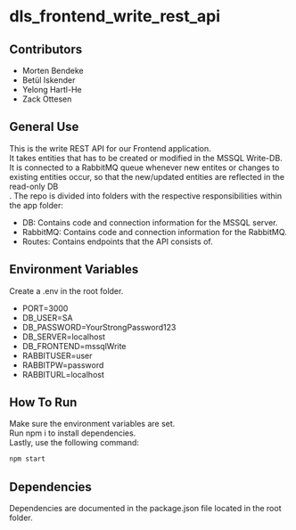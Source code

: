 # dls_frontend_write_rest_api

## Contributors

- Morten Bendeke
- Betül Iskender
- Yelong Hartl-He
- Zack Ottesen

## General Use

This is the write REST API for our Frontend application.<br>
It takes entities that has to be created or modified in the MSSQL Write-DB.<br>
It is connected to a RabbitMQ queue whenever new entites or changes to existing entities occur, so that the new/updated entities are reflected in the read-only DB<br>.
The repo is divided into folders with the respective responsibilities within the app folder:

- DB: Contains code and connection information for the MSSQL server.
- RabbitMQ: Contains code and connection information for the RabbitMQ.
- Routes: Contains endpoints that the API consists of.

## Environment Variables

Create a .env in the root folder.

- PORT=3000
- DB_USER=SA
- DB_PASSWORD=YourStrongPassword123
- DB_SERVER=localhost
- DB_FRONTEND=mssqlWrite
- RABBITUSER=user
- RABBITPW=password
- RABBITURL=localhost

## How To Run

Make sure the environment variables are set.<br>
Run npm i to install dependencies.<br>
Lastly, use the following command:

```bash
npm start
```

## Dependencies

Dependencies are documented in the package.json file located in the root folder.
